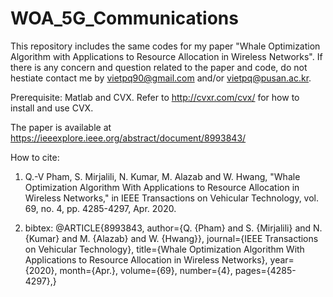 # WOA_5G_Communications
This repository includes the same codes for my paper "Whale Optimization Algorithm with Applications to Resource Allocation in Wireless Networks". If there is any concern and question related to the paper and code, do not hestiate contact me by vietpq90@gmail.com and/or vietpq@pusan.ac.kr. 

Prerequisite: Matlab and CVX. Refer to http://cvxr.com/cvx/ for how to install and use CVX. 

The paper is available at https://ieeexplore.ieee.org/abstract/document/8993843/

How to cite: 
1. Q.-V Pham, S. Mirjalili, N. Kumar, M. Alazab and W. Hwang, "Whale Optimization Algorithm With Applications to Resource Allocation in Wireless Networks," in IEEE Transactions on Vehicular Technology, vol. 69, no. 4, pp. 4285-4297, Apr. 2020.

2. bibtex: @ARTICLE{8993843,  author={Q. {Pham} and S. {Mirjalili} and N. {Kumar} and M. {Alazab} and W. {Hwang}},  journal={IEEE Transactions on Vehicular Technology},  title={Whale Optimization Algorithm With Applications to Resource Allocation in Wireless Networks},   year={2020},  month={Apr.},  volume={69},  number={4},  pages={4285-4297},}


